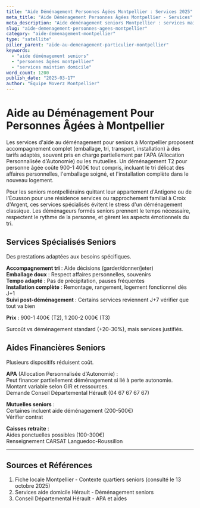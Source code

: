 ```yaml
---
title: "Aide Déménagement Personnes Âgées Montpellier : Services 2025"
meta_title: "Aide Déménagement Personnes Âgées Montpellier - Services"
meta_description: "Aide déménagement seniors Montpellier : services maintien domicile, prix adaptés, accompagnement. Solutions."
slug: "aide-demenagement-personnes-agees-montpellier"
category: "aide-demenagement-montpellier"
type: "satellite"
pilier_parent: "aide-au-demenagement-particulier-montpellier"
keywords:
  - "aide déménagement seniors"
  - "personnes âgées montpellier"
  - "services maintien domicile"
word_count: 1200
publish_date: "2025-03-17"
author: "Équipe Moverz Montpellier"
---
```


# Aide au Déménagement Pour Personnes Âgées à Montpellier

Les services d'aide au déménagement pour seniors à Montpellier proposent accompagnement complet (emballage, tri, transport, installation) à des tarifs adaptés, souvent pris en charge partiellement par l'APA (Allocation Personnalisée d'Autonomie) ou les mutuelles. Un déménagement T2 pour personne âgée coûte 900-1 400€ tout compris, incluant le tri délicat des affaires personnelles, l'emballage soigné, et l'installation complète dans le nouveau logement.

Pour les seniors montpelliérains quittant leur appartement d'Antigone ou de l'Écusson pour une résidence services ou rapprochement familial à Croix d'Argent, ces services spécialisés évitent le stress d'un déménagement classique. Les déménageurs formés seniors prennent le temps nécessaire, respectent le rythme de la personne, et gèrent les aspects émotionnels du tri.

## Services Spécialisés Seniors

Des prestations adaptées aux besoins spécifiques.

**Accompagnement tri** : Aide décisions (garder/donner/jeter)  
**Emballage doux** : Respect affaires personnelles, souvenirs  
**Tempo adapté** : Pas de précipitation, pauses fréquentes  
**Installation complète** : Remontage, rangement, logement fonctionnel dès J+1  
**Suivi post-déménagement** : Certains services reviennent J+7 vérifier que tout va bien

**Prix** : 900-1 400€ (T2), 1 200-2 000€ (T3)

Surcoût vs déménagement standard (+20-30%), mais services justifiés.

## Aides Financières Seniors

Plusieurs dispositifs réduisent coût.

**APA** (Allocation Personnalisée d'Autonomie) :  
Peut financer partiellement déménagement si lié à perte autonomie.  
Montant variable selon GIR et ressources.  
Demande Conseil Départemental Hérault (04 67 67 67 67)

**Mutuelles seniors** :  
Certaines incluent aide déménagement (200-500€)  
Vérifier contrat

**Caisses retraite** :  
Aides ponctuelles possibles (100-300€)  
Renseignement CARSAT Languedoc-Roussillon

---

## Sources et Références

1. Fiche locale Montpellier - Contexte quartiers seniors (consulté le 13 octobre 2025)
2. Services aide domicile Hérault - Déménagement seniors
3. Conseil Départemental Hérault - APA et aides

